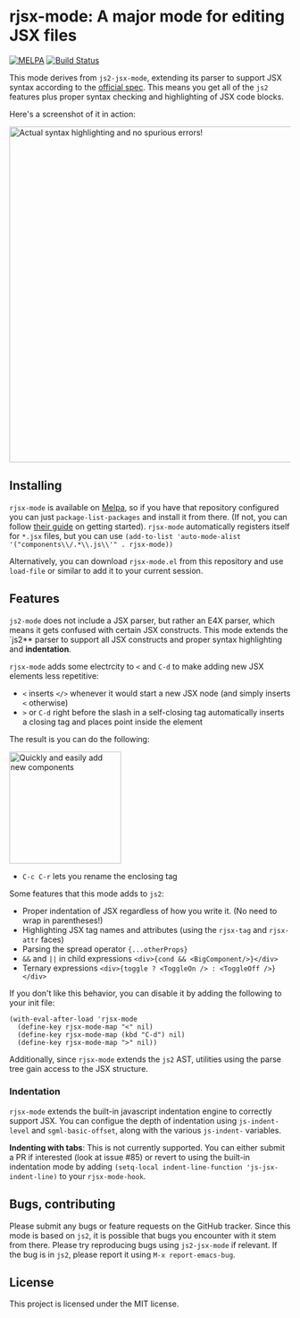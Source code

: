 # rjsx-mode: A major mode for editing JSX files
[![MELPA](https://melpa.org/packages/rjsx-mode-badge.svg)](https://melpa.org/#/rjsx-mode)
[![Build Status](https://travis-ci.org/felipeochoa/rjsx-mode.svg?branch=master)](https://travis-ci.org/felipeochoa/rjsx-mode)

This mode derives from `js2-jsx-mode`, extending its parser to support JSX syntax
according to the [official spec](https://facebook.github.io/jsx/).  This
means you get all of the `js2` features plus proper syntax checking
and highlighting of JSX code blocks.

Here's a screenshot of it in action:

<img src="demo.png" width="600" alt="Actual syntax highlighting and no spurious errors!">


## Installing

`rjsx-mode` is available on [Melpa](https://melpa.org/), so if you have that
repository configured you can just `package-list-packages` and install it from there.
(If not, you can follow [their guide](https://melpa.org/#/getting-started) on
getting started). `rjsx-mode` automatically registers itself for `*.jsx` files,
but you can use `(add-to-list 'auto-mode-alist '("components\\/.*\\.js\\'" . rjsx-mode))`

Alternatively, you can download `rjsx-mode.el` from this repository and use
`load-file` or similar to add it to your current session.

## Features

`js2-mode` does not include a JSX parser, but rather an E4X parser, which
means it gets confused with certain JSX constructs. This mode extends the
`js2** parser to support all JSX constructs and proper syntax highlighting
and **indentation**.

`rjsx-mode` adds some electrcity to `<` and `C-d` to make adding new
JSX elements less repetitive:

* `<` inserts `</>` whenever it would start a new JSX node (and simply
  inserts `<` otherwise)
* `>` or `C-d` right before the slash in a self-closing tag
  automatically inserts a closing tag and places point inside the
  element

The result is you can do the following:

<img src="key-demo.gif" width="200" alt="Quickly and easily add new components">

* `C-c C-r` lets you rename the enclosing tag

Some features that this mode adds to `js2`:

* Proper indentation of JSX regardless of how you write it. (No need to wrap
  in parentheses!)
* Highlighting JSX tag names and attributes (using the `rjsx-tag` and
  `rjsx-attr` faces)
* Parsing the spread operator `{...otherProps}`
* `&&` and `||` in child expressions `<div>{cond && <BigComponent/>}</div>`
* Ternary expressions `<div>{toggle ? <ToggleOn /> : <ToggleOff
  />}</div>`

If you don't like this behavior, you can disable it by adding the following to
your init file:

```elisp
(with-eval-after-load 'rjsx-mode
  (define-key rjsx-mode-map "<" nil)
  (define-key rjsx-mode-map (kbd "C-d") nil)
  (define-key rjsx-mode-map ">" nil))
```

Additionally, since `rjsx-mode` extends the `js2` AST, utilities using the
parse tree gain access to the JSX structure.

### Indentation

`rjsx-mode` extends the built-in javascript indentation engine to correctly
support JSX. You can configue the depth of indentation using `js-indent-level`
and `sgml-basic-offset`, along with the various `js-indent-` variables.

**Indenting with tabs**: This is not currently supported. You can either submit
a PR if interested (look at issue #85) or revert to using the built-in
indentation mode by adding `(setq-local indent-line-function
'js-jsx-indent-line)` to your `rjsx-mode-hook`.

## Bugs, contributing

Please submit any bugs or feature requests on the GitHub tracker. Since this
mode is based on `js2`, it is possible that bugs you encounter with it stem from
there. Please try reproducing bugs using `js2-jsx-mode` if relevant. If the bug
is in `js2`, please report it using `M-x report-emacs-bug`.

## License

This project is licensed under the MIT license.
